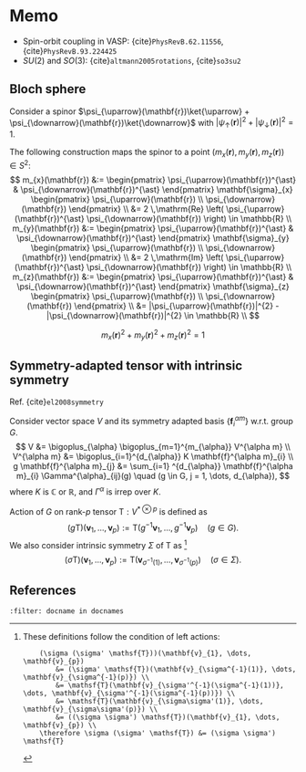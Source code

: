 # Memo

- Spin-orbit coupling in VASP: {cite}`PhysRevB.62.11556`, {cite}`PhysRevB.93.224425`
- $SU(2)$ and $SO(3)$: {cite}`altmann2005rotations`, {cite}`so3su2`

## Bloch sphere

Consider a spinor $\psi_{\uparrow}(\mathbf{r})\ket{\uparrow} + \psi_{\downarrow}(\mathbf{r})\ket{\downarrow}$ with $|\psi_{\uparrow}(\mathbf{r})|^{2} + |\psi_{\downarrow}(\mathbf{r})|^{2} = 1$.

The following construction maps the spinor to a point $\left( m_{x}(\mathbf{r}), m_{y}(\mathbf{r}), m_{z}(\mathbf{r}) \right) \in S^{2}$:
$$
m_{x}(\mathbf{r})
    &:=
    \begin{pmatrix} \psi_{\uparrow}(\mathbf{r})^{\ast} & \psi_{\downarrow}(\mathbf{r})^{\ast} \end{pmatrix}
    \mathbf{\sigma}_{x}
    \begin{pmatrix} \psi_{\uparrow}(\mathbf{r}) \\ \psi_{\downarrow}(\mathbf{r}) \end{pmatrix} \\
    &=
    2 \,\mathrm{Re} \left( \psi_{\uparrow}(\mathbf{r})^{\ast} \psi_{\downarrow}(\mathbf{r}) \right) \in \mathbb{R} \\
m_{y}(\mathbf{r})
    &:=
    \begin{pmatrix} \psi_{\uparrow}(\mathbf{r})^{\ast} & \psi_{\downarrow}(\mathbf{r})^{\ast} \end{pmatrix}
    \mathbf{\sigma}_{y}
    \begin{pmatrix} \psi_{\uparrow}(\mathbf{r}) \\ \psi_{\downarrow}(\mathbf{r}) \end{pmatrix} \\
    &=
    2 \,\mathrm{Im} \left( \psi_{\uparrow}(\mathbf{r})^{\ast} \psi_{\downarrow}(\mathbf{r}) \right) \in \mathbb{R} \\
m_{z}(\mathbf{r})
    &:=
    \begin{pmatrix} \psi_{\uparrow}(\mathbf{r})^{\ast} & \psi_{\downarrow}(\mathbf{r})^{\ast} \end{pmatrix}
    \mathbf{\sigma}_{z}
    \begin{pmatrix} \psi_{\uparrow}(\mathbf{r}) \\ \psi_{\downarrow}(\mathbf{r}) \end{pmatrix} \\
    &=
    |\psi_{\uparrow}(\mathbf{r})|^{2} - |\psi_{\downarrow}(\mathbf{r})|^{2} \in \mathbb{R} \\
$$

$$
m_{x}(\mathbf{r})^{2} + m_{y}(\mathbf{r})^{2} + m_{z}(\mathbf{r})^{2} = 1
$$

## Symmetry-adapted tensor with intrinsic symmetry

Ref. {cite}`el2008symmetry`

Consider vector space $V$ and its symmetry adapted basis $\{ \mathbf{f}^{\alpha m}_{i} \}$ w.r.t. group $G$.
$$
    V &= \bigoplus_{\alpha} \bigoplus_{m=1}^{m_{\alpha}} V^{\alpha m} \\
    V^{\alpha m} &= \bigoplus_{i=1}^{d_{\alpha}} K \mathbf{f}^{\alpha m}_{i} \\
    g \mathbf{f}^{\alpha m}_{j}
        &= \sum_{i=1} ^{d_{\alpha}} \mathbf{f}^{\alpha m}_{i} \Gamma^{\alpha}_{ij}(g)
        \quad (g \in G, j = 1, \dots, d_{\alpha}),
$$
where $K$ is $\mathbb{C}$ or $\mathbb{R}$, and $\Gamma^{\alpha}$ is irrep over $K$.

Action of $G$ on rank-$p$ tensor $\mathsf{T}: V^{\ast \otimes p}$ is defined as
$$
    (g \mathsf{T})(\mathbf{v}_{1}, \dots, \mathbf{v}_{p})
        := \mathsf{T}(g^{-1} \mathbf{v}_{1}, \dots, g^{-1} \mathbf{v}_{p})
        \quad (g \in G).
$$
We also consider intrinsic symmetry $\Sigma$ of $\mathsf{T}$ as [^check_action]
$$
    (\sigma \mathsf{T})(\mathbf{v}_{1}, \dots, \mathbf{v}_{p})
        := \mathsf{T}(\mathbf{v}_{\sigma^{-1}(1)}, \dots, \mathbf{v}_{\sigma^{-1}(p)})
        \quad (\sigma \in \Sigma).
$$

[^check_action]: These definitions follow the condition of left actions:
    ```{math}
        (\sigma (\sigma' \mathsf{T}))(\mathbf{v}_{1}, \dots, \mathbf{v}_{p})
            &= (\sigma' \mathsf{T})(\mathbf{v}_{\sigma^{-1}(1)}, \dots, \mathbf{v}_{\sigma^{-1}(p)}) \\
            &= \mathsf{T}(\mathbf{v}_{\sigma'^{-1}(\sigma^{-1}(1))}, \dots, \mathbf{v}_{\sigma'^{-1}(\sigma^{-1}(p))}) \\
            &= \mathsf{T}(\mathbf{v}_{\sigma\sigma'(1)}, \dots, \mathbf{v}_{\sigma\sigma'(p)}) \\
            &= ((\sigma \sigma') \mathsf{T})(\mathbf{v}_{1}, \dots, \mathbf{v}_{p}) \\
        \therefore \sigma (\sigma' \mathsf{T}) &= (\sigma \sigma') \mathsf{T}
    ```

## References

```{bibliography}
:filter: docname in docnames
```
